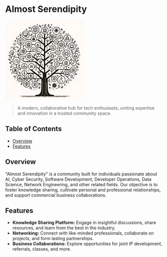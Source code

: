 # Almost Serendipity

![Almost Serendipity Logo](profile/Tree.png) 

> A modern, collaborative hub for tech enthusiasts, uniting expertise and innovation in a trusted community space.

## Table of Contents
- [Overview](#overview)
- [Features](#features)

## Overview

"Almost Serendipity" is a community built for individuals passionate about AI, Cyber Security, Software Development, Developer Operations, Data Science, Network Engineering, and other related fields. Our objective is to foster knowledge sharing, cultivate personal and professional relationships, and support commercial business collaborations.

## Features

- **Knowledge Sharing Platform:** Engage in insightful discussions, share resources, and learn from the best in the industry.
- **Networking:** Connect with like-minded professionals, collaborate on projects, and form lasting partnerships.
- **Business Collaborations:** Explore opportunities for joint IP development, referrals, classes, and more.

